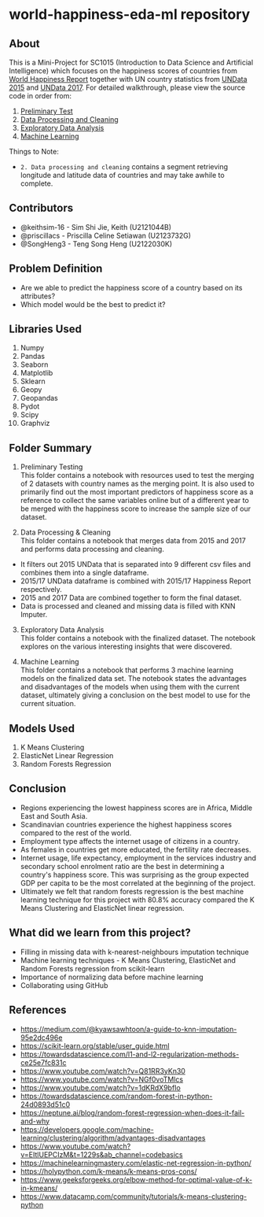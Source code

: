 # world-happiness-eda-ml repository

## About

This is a Mini-Project for SC1015 (Introduction to Data Science and Artificial Intelligence) which focuses on the happiness scores of countries from [World Happiness Report](https://www.kaggle.com/datasets/unsdsn/world-happiness) together with UN country statistics from [UNData 2015](https://data.un.org/) and [UNData 2017](https://www.kaggle.com/datasets/sudalairajkumar/undata-country-profiles). For detailed walkthrough, please view the source code in order from:

1. [Preliminary Test](https://github.com/keithsim-16/world-happiness-eda-ml/blob/main/1.%20Preliminary%20Test/Preliminary_Test.ipynb)
2. [Data Processing and Cleaning](https://github.com/keithsim-16/world-happiness-eda-ml/blob/main/2.%20Data%20Processing%20_%20Cleaning/Data_Processing___Cleaning.ipynb)
3. [Exploratory Data Analysis](https://github.com/keithsim-16/world-happiness-eda-ml/blob/main/3.%20EDA/Exploratory%20Data%20Analysis.ipynb)
4. [Machine Learning](https://github.com/keithsim-16/world-happiness-eda-ml/blob/main/4.%20Machine%20Learning/Machine%20Learning.ipynb)

Things to Note:
- `2. Data processing and cleaning` contains a segment retrieving longitude and latitude data of countries and may take awhile to complete.
  
## Contributors

- @keithsim-16 - Sim Shi Jie, Keith (U2121044B)
- @priscillacs - Priscilla Celine Setiawan (U2123732G)
- @SongHeng3 - Teng Song Heng (U2122030K)

## Problem Definition

- Are we able to predict the happiness score of a country based on its attributes?
- Which model would be the best to predict it?

## Libraries Used

1. Numpy
2. Pandas
3. Seaborn
4. Matplotlib
5. Sklearn
6. Geopy
7. Geopandas
8. Pydot
9. Scipy
10. Graphviz

## Folder Summary
1. Preliminary Testing   
This folder contains a notebook with resources used to test the merging of 2 datasets with country names as the merging point. It is also used to primarily find out the most important predictors of happiness score as a reference to collect the same variables online but of a different year to be merged with the happiness score to increase the sample size of our dataset.

2. Data Processing & Cleaning  
This folder contains a notebook that merges data from 2015 and 2017 and performs data processing and cleaning.
  - It filters out 2015 UNData that is separated into 9 different csv files and combines them into a single dataframe.
  - 2015/17 UNData dataframe is combined with 2015/17 Happiness Report respectively.
  - 2015 and 2017 Data are combined together to form the final dataset.
  - Data is processed and cleaned and missing data is filled with KNN Imputer.

3. Exploratory Data Analysis  
This folder contains a notebook with the finalized dataset. The notebook explores on the various interesting insights that were discovered.

4. Machine Learning  
This folder contains a notebook that performs 3 machine learning models on the finalized data set. The notebook states the advantages and disadvantages of the models when using them with the current dataset, ultimately giving a conclusion on the best model to use for the current situation.

## Models Used

1. K Means Clustering
2. ElasticNet Linear Regression
3. Random Forests Regression

## Conclusion

- Regions experiencing the lowest happiness scores are in Africa, Middle East and South Asia.
- Scandinavian countries experience the highest happiness scores compared to the rest of the world.
- Employment type affects the internet usage of citizens in a country.
- As females in countries get more educated, the fertility rate decreases.
- Internet usage, life expectancy, employment in the services industry and secondary school enrolment ratio are the best in determining a country's happiness score. This was surprising as the group expected GDP per capita to be the most correlated at the beginning of the project.
- Ultimately we felt that random forests regression is the best machine learning technique for this project with 80.8% accuracy compared the K Means Clustering and ElasticNet linear regression.

## What did we learn from this project?

- Filling in missing data with k-nearest-neighbours imputation technique
- Machine learning techniques - K Means Clustering, ElasticNet and Random Forests regression from scikit-learn
- Importance of normalizing data before machine learning
- Collaborating using GitHub

## References

- <https://medium.com/@kyawsawhtoon/a-guide-to-knn-imputation-95e2dc496e>
- <https://scikit-learn.org/stable/user_guide.html>
- <https://towardsdatascience.com/l1-and-l2-regularization-methods-ce25e7fc831c>
- <https://www.youtube.com/watch?v=Q81RR3yKn30>
- <https://www.youtube.com/watch?v=NGf0voTMlcs>
- <https://www.youtube.com/watch?v=1dKRdX9bfIo>
- <https://towardsdatascience.com/random-forest-in-python-24d0893d51c0>
- <https://neptune.ai/blog/random-forest-regression-when-does-it-fail-and-why>
- <https://developers.google.com/machine-learning/clustering/algorithm/advantages-disadvantages>
- <https://www.youtube.com/watch?v=EItlUEPCIzM&t=1229s&ab_channel=codebasics>
- <https://machinelearningmastery.com/elastic-net-regression-in-python/>
- <https://holypython.com/k-means/k-means-pros-cons/>
- <https://www.geeksforgeeks.org/elbow-method-for-optimal-value-of-k-in-kmeans/>
- <https://www.datacamp.com/community/tutorials/k-means-clustering-python>
